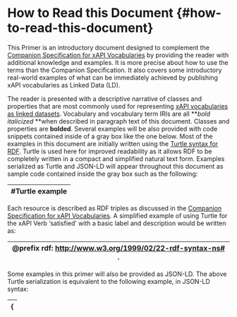 # How to Read this Document {#how-to-read-this-document}

This Primer is an introductory document designed to complement the [Companion Specification for xAPI Vocabularies](https://docs.google.com/document/d/1SmyEu5qxTdun-BVNoznhbInKXZ5xLKYp_49qyXa0Lqc/edit?pref=2&pli=1#) by providing the reader with additional knowledge and examples. It is more precise about how to use the terms than the Companion Specification. It also covers some introductory real-world examples of what can be immediately achieved by publishing xAPI vocabularies as Linked Data (LD).

The reader is presented with a descriptive narrative of classes and properties that are most commonly used for representing [xAPI vocabularies as linked datasets](https://docs.google.com/document/d/1SmyEu5qxTdun-BVNoznhbInKXZ5xLKYp_49qyXa0Lqc/edit?pref=2&pli=1#heading=h.xwvqwzalhk0t). Vocabulary and vocabulary term IRIs are all **_bold italicized_ **when described in paragraph text of this document. Classes and properties are **bolded**. Several examples will be also provided with code snippets contained inside of a gray box like the one below. Most of the examples in this document are initially written using the [Turtle syntax for RDF](https://www.w3.org/TR/turtle/). Turtle is used here for improved readability as it allows RDF to be completely written in a compact and simplified natural text form. Examples serialized as Turtle and JSON-LD will appear throughout this document as sample code contained inside the gray box such as the following:

| #Turtle example |
| --- |

Each resource is described as RDF triples as discussed in the [Companion Specification for xAPI Vocabularies](https://docs.google.com/document/d/1SmyEu5qxTdun-BVNoznhbInKXZ5xLKYp_49qyXa0Lqc/edit?pref=2&pli=1#heading=h.altocwinmbth). A simplified example of using Turtle for the xAPI Verb ‘satisfied’ with a basic label and description would be written as:

| @prefix rdf: <http://www.w3.org/1999/02/22-rdf-syntax-ns#> . |
| --- |

Some examples in this primer will also be provided as JSON-LD. The above Turtle serialization is equivalent to the following example, in JSON-LD syntax:

| { |
| --- |